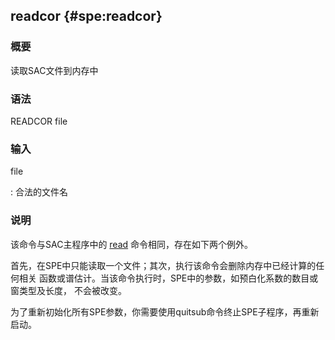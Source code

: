 ## readcor {#spe:readcor}

### 概要

读取SAC文件到内存中

### 语法

READCOR file

### 输入

file

:   合法的文件名

### 说明

该命令与SAC主程序中的 [read](/commands/read.md)
命令相同，存在如下两个例外。

首先，在SPE中只能读取一个文件；其次，执行该命令会删除内存中已经计算的任何相关
函数或谱估计。当该命令执行时，SPE中的参数，如预白化系数的数目或窗类型及长度，
不会被改变。

为了重新初始化所有SPE参数，你需要使用quitsub命令终止SPE子程序，再重新启动。

